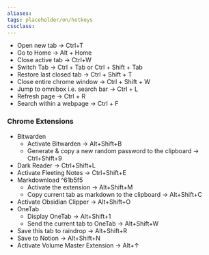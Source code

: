 ```yaml
---
aliases:
tags: placeholder/on/hotkeys
cssclass:
---
```


- Open new tab → Ctrl+T
- Go to Home → Alt + Home
- Close active tab → Ctrl+W
- Switch Tab → Ctrl + Tab or Ctrl + Shift + Tab
- Restore last closed tab → Ctrl + Shift + T
- Close entire chrome window → Ctrl + Shift + W
- Jump to omnibox i.e. search bar → Ctrl + L
- Refresh page → Ctrl + R
- Search within a webpage → Ctrl + F

### Chrome Extensions
- Bitwarden
	- Activate Bitwarden → Alt+Shift+B
	- Generate & copy a new random password to the clipboard → Ctrl+Shift+9
- Dark Reader → Ctrl+Shift+L
- Activate Fleeting Notes → Ctrl+Shift+E
- Markdownload ^61b5f5
	- Activate the extension → Alt+Shift+M
	- Copy current tab as markdown to the clipboard → Alt+Shift+C
- Activate Obsidian Clipper → Alt+Shift+O
- OneTab
	- Display OneTab → Alt+Shift+1
	- Send the current tab to OneTab → Alt+Shift+W
- Save this tab to raindrop → Alt+Shift+R
- Save to Notion → Alt+Shift+N
- Activate Volume Master Extension → Alt+↑


